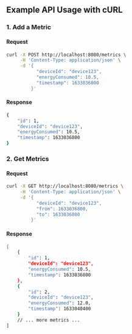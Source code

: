 ## Example API Usage with cURL

### 1. Add a Metric

#### Request
```bash
curl -X POST http://localhost:8080/metrics \
     -H 'Content-Type: application/json' \
     -d '{
           "deviceId": "device123",
           "energyConsumed": 10.5,
           "timestamp": 1633036800
         }'
```

#### Response
```bash 
{
    "id": 1,
    "deviceId": "device123",
    "energyConsumed": 10.5,
    "timestamp": 1633036800
}
```

### 2. Get Metrics

#### Request
```bash
curl -X GET http://localhost:8080/metrics \
     -H 'Content-Type: application/json' \
     -d '{
           "deviceId": "device123",
           "from": 1633036800,
           "to": 1633036800
         }'
```

#### Response
```bash
[
    {
        "id": 1,
        "deviceId": "device123",
        "energyConsumed": 10.5,
        "timestamp": 1633036800
    },
    {
        "id": 2,
        "deviceId": "device123",
        "energyConsumed": 12.0,
        "timestamp": 1633040400
    }
    // ... more metrics ...
]
```
